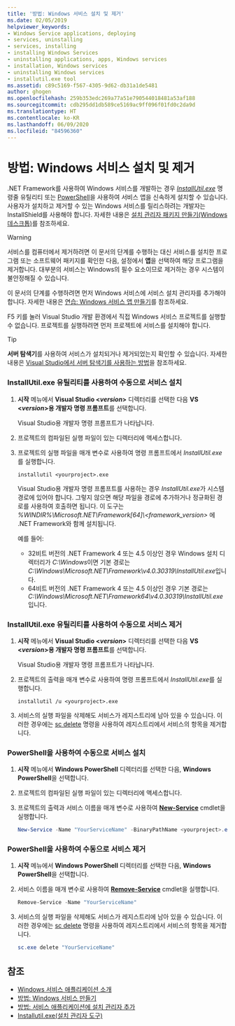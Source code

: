 ```yaml
---
title: '방법: Windows 서비스 설치 및 제거'
ms.date: 02/05/2019
helpviewer_keywords:
- Windows Service applications, deploying
- services, uninstalling
- services, installing
- installing Windows Services
- uninstalling applications, apps, Windows services
- installation, Windows services
- uninstalling Windows services
- installutil.exe tool
ms.assetid: c89c5169-f567-4305-9d62-db31a1de5481
author: ghogen
ms.openlocfilehash: 259b353edc269a77a51e790544018481a53af188
ms.sourcegitcommit: cdb295dd1db589ce5169ac9ff096f01fd0c2da9d
ms.translationtype: HT
ms.contentlocale: ko-KR
ms.lasthandoff: 06/09/2020
ms.locfileid: "84596360"
---
```

# <a name="how-to-install-and-uninstall-windows-services"></a>방법: Windows 서비스 설치 및 제거

.NET Framework를 사용하여 Windows 서비스를 개발하는 경우 [*InstallUtil.exe*](../tools/installutil-exe-installer-tool.md) 명령줄 유틸리티 또는 [PowerShell](/powershell/scripting/overview)을 사용하여 서비스 앱을 신속하게 설치할 수 있습니다. 사용자가 설치하고 제거할 수 있는 Windows 서비스를 릴리스하려는 개발자는 InstallShield를 사용해야 합니다. 자세한 내용은 [설치 관리자 패키지 만들기(Windows 데스크톱)](/visualstudio/deployment/deploying-applications-services-and-components#create-an-installer-package-windows-desktop)를 참조하세요.

> [!WARNING]
> 서비스를 컴퓨터에서 제거하려면 이 문서의 단계를 수행하는 대신 서비스를 설치한 프로그램 또는 소프트웨어 패키지를 확인한 다음, 설정에서 **앱**을 선택하여 해당 프로그램을 제거합니다. 대부분의 서비스는 Windows의 필수 요소이므로 제거하는 경우 시스템이 불안정해질 수 있습니다.

이 문서의 단계를 수행하려면 먼저 Windows 서비스에 서비스 설치 관리자를 추가해야 합니다. 자세한 내용은 [연습: Windows 서비스 앱 만들기](walkthrough-creating-a-windows-service-application-in-the-component-designer.md)를 참조하세요.

F5 키를 눌러 Visual Studio 개발 환경에서 직접 Windows 서비스 프로젝트를 실행할 수 없습니다. 프로젝트를 실행하려면 먼저 프로젝트에 서비스를 설치해야 합니다.

> [!TIP]
> **서버 탐색기**를 사용하여 서비스가 설치되거나 제거되었는지 확인할 수 있습니다. 자세한 내용은 [Visual Studio에서 서버 탐색기를 사용하는 방법](https://support.microsoft.com/help/316649/how-to-use-the-server-explorer-in-visual-studio-net-and-visual-studio)을 참조하세요.

### <a name="install-your-service-manually-using-installutilexe-utility"></a>InstallUtil.exe 유틸리티를 사용하여 수동으로 서비스 설치

1. **시작** 메뉴에서 **Visual Studio \<*version*>** 디렉터리를 선택한 다음 **VS \<*version*>용 개발자 명령 프롬프트**를 선택합니다.

     Visual Studio용 개발자 명령 프롬프트가 나타납니다.

2. 프로젝트의 컴파일된 실행 파일이 있는 디렉터리에 액세스합니다.

3. 프로젝트의 실행 파일을 매개 변수로 사용하여 명령 프롬프트에서 *InstallUtil.exe*를 실행합니다.

    ```console
    installutil <yourproject>.exe
    ```

     Visual Studio용 개발자 명령 프롬프트를 사용하는 경우 *InstallUtil.exe*가 시스템 경로에 있어야 합니다. 그렇지 않으면 해당 파일을 경로에 추가하거나 정규화된 경로를 사용하여 호출하면 됩니다. 이 도구는 *%WINDIR%\Microsoft.NET\Framework[64]\\<framework_version\>* 에 .NET Framework와 함께 설치됩니다.

     예를 들어:
     - 32비트 버전의 .NET Framework 4 또는 4.5 이상인 경우 Windows 설치 디렉터리가 *C:\Windows*이면 기본 경로는 *C:\Windows\Microsoft.NET\Framework\v4.0.30319\InstallUtil.exe*입니다.
     - 64비트 버전의 .NET Framework 4 또는 4.5 이상인 경우 기본 경로는 *C:\Windows\Microsoft.NET\Framework64\v4.0.30319\InstallUtil.exe*입니다.

### <a name="uninstall-your-service-manually-using-installutilexe-utility"></a>InstallUtil.exe 유틸리티를 사용하여 수동으로 서비스 제거

1. **시작** 메뉴에서 **Visual Studio \<*version*>** 디렉터리를 선택한 다음 **VS \<*version*>용 개발자 명령 프롬프트**를 선택합니다.

     Visual Studio용 개발자 명령 프롬프트가 나타납니다.

2. 프로젝트의 출력을 매개 변수로 사용하여 명령 프롬프트에서 *InstallUtil.exe*를 실행합니다.

    ```console
    installutil /u <yourproject>.exe
    ```

3. 서비스의 실행 파일을 삭제해도 서비스가 레지스트리에 남아 있을 수 있습니다. 이러한 경우에는 [sc delete](/windows-server/administration/windows-commands/sc-delete) 명령을 사용하여 레지스트리에서 서비스의 항목을 제거합니다.

### <a name="install-your-service-manually-using-powershell"></a>PowerShell을 사용하여 수동으로 서비스 설치

1. **시작** 메뉴에서 **Windows PowerShell** 디렉터리를 선택한 다음, **Windows PowerShell**을 선택합니다.

2. 프로젝트의 컴파일된 실행 파일이 있는 디렉터리에 액세스합니다.

3. 프로젝트의 출력과 서비스 이름을 매개 변수로 사용하여 [**New-Service**](/powershell/module/microsoft.powershell.management/new-service) cmdlet을 실행합니다.

    ```powershell
    New-Service -Name "YourServiceName" -BinaryPathName <yourproject>.exe
    ```

### <a name="uninstall-your-service-manually-using-powershell"></a>PowerShell을 사용하여 수동으로 서비스 제거

1. **시작** 메뉴에서 **Windows PowerShell** 디렉터리를 선택한 다음, **Windows PowerShell**을 선택합니다.

2. 서비스 이름을 매개 변수로 사용하여 [**Remove-Service**](/powershell/module/microsoft.powershell.management/remove-service) cmdlet을 실행합니다.

    ```powershell
    Remove-Service -Name "YourServiceName"
    ```

3. 서비스의 실행 파일을 삭제해도 서비스가 레지스트리에 남아 있을 수 있습니다. 이러한 경우에는 [sc delete](/windows-server/administration/windows-commands/sc-delete) 명령을 사용하여 레지스트리에서 서비스의 항목을 제거합니다.

    ```powershell
    sc.exe delete "YourServiceName"
    ```

## <a name="see-also"></a>참조

- [Windows 서비스 애플리케이션 소개](introduction-to-windows-service-applications.md)
- [방법: Windows 서비스 만들기](how-to-create-windows-services.md)
- [방법: 서비스 애플리케이션에 설치 관리자 추가](how-to-add-installers-to-your-service-application.md)
- [Installutil.exe(설치 관리자 도구)](../tools/installutil-exe-installer-tool.md)

